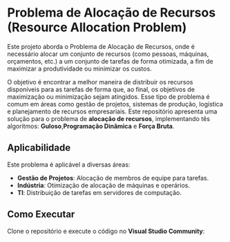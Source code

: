 # Problema de Alocação de Recursos (Resource Allocation Problem)

Este projeto aborda o Problema de Alocação de Recursos, onde é necessário alocar um conjunto de recursos (como pessoas, máquinas, orçamentos, etc.) a um conjunto de tarefas de forma otimizada, a fim de maximizar a produtividade ou minimizar os custos.

O objetivo é encontrar a melhor maneira de distribuir os recursos disponíveis para as tarefas de forma que, ao final, os objetivos de maximização ou minimização sejam atingidos. Esse tipo de problema é comum em áreas como gestão de projetos, sistemas de produção, logística e planejamento de recursos empresariais.
Este repositório apresenta uma solução para o problema de **alocação de recursos**, implementando tês algoritmos: **Guloso**,**Programação Dinâmica** e **Força Bruta**.

## Aplicabilidade

Este problema é aplicável a diversas áreas:
- **Gestão de Projetos**: Alocação de membros de equipe para tarefas.
- **Indústria**: Otimização de alocação de máquinas e operários.
- **TI**: Distribuição de tarefas em servidores de computação.

## Como Executar

Clone o repositório e execute o código no **Visual Studio Community**:

```bash
